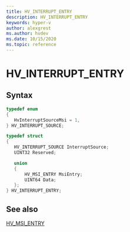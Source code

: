 ```yaml
---
title: HV_INTERRUPT_ENTRY
description: HV_INTERRUPT_ENTRY
keywords: hyper-v
author: alexgrest
ms.author: hvdev
ms.date: 10/15/2020
ms.topic: reference
---
```


# HV_INTERRUPT_ENTRY

## Syntax

 ```c
typedef enum
{
    HvInterruptSourceMsi = 1,
} HV_INTERRUPT_SOURCE;

typedef struct
{
    HV_INTERRUPT_SOURCE InterruptSource;
    UINT32 Reserved;

    union
    {
        HV_MSI_ENTRY MsiEntry;
        UINT64 Data;
    };
} HV_INTERRUPT_ENTRY;
 ```

## See also

[HV_MSI_ENTRY](HV_MSI_ENTRY.md)